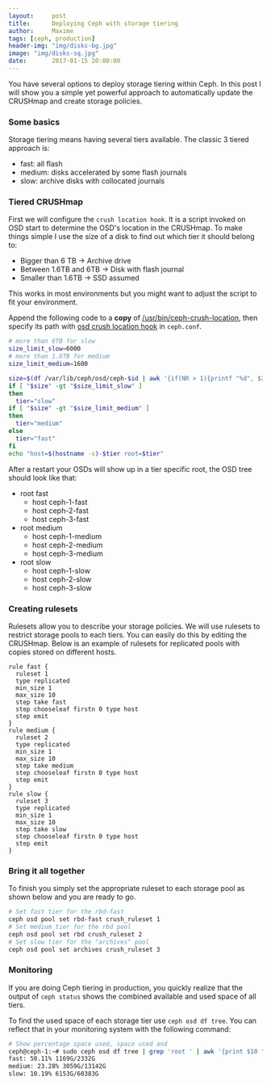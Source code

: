 ```yaml
---
layout:     post
title:      Deploying Ceph with storage tiering
author:     Maxime
tags: [ceph, production]
header-img: "img/disks-bg.jpg"
image: "img/disks-sq.jpg"
date:       2017-01-15 20:00:00
---
```


<!-- A simple and powerful approach to-->
You have several options to deploy storage tiering within Ceph. In this post I will show you a simple yet powerful approach to automatically update the CRUSHmap and create storage policies.

### Some basics

Storage tiering means having several tiers available. The classic 3 tiered approach is:

* fast: all flash
* medium: disks accelerated by some flash journals
* slow: archive disks with collocated journals

### Tiered CRUSHmap

First we will configure the `crush location hook`. It is a script invoked on OSD start to determine the OSD's location in the CRUSHmap.
To make things simple I use the size of a disk to find out which tier it should belong to:

* Bigger than 6 TB &rarr; Archive drive
* Between 1.6TB and 6TB &rarr; Disk with flash journal
* Smaller than 1.6TB &rarr; SSD assumed

This works in most environments but you might want to adjust the script to fit your environment.

Append the following code to a **copy** of [/usr/bin/ceph-crush-location](https://github.com/ceph/ceph/blob/master/src/ceph-crush-location.in), then specify its path with [osd crush location hook](http://docs.ceph.com/docs/master/rados/operations/crush-map/#custom-location-hooks) in `ceph.conf`.

```bash
# more than 6TB for slow
size_limit_slow=6000
# more than 1.6TB for medium
size_limit_medium=1600

size=$(df /var/lib/ceph/osd/ceph-$id | awk '{if(NR > 1){printf "%d", $2/1024/1024}}')
if [ "$size" -gt "$size_limit_slow" ]
then
  tier="slow"
if [ "$size" -gt "$size_limit_medium" ]
then
  tier="medium"
else
  tier="fast"
fi
echo "host=$(hostname -s)-$tier root=$tier"
```
After a restart your OSDs will show up in a tier specific root, the OSD tree should look like that:

* root fast
  * host ceph-1-fast
  * host ceph-2-fast
  * host ceph-3-fast
* root medium
  * host ceph-1-medium
  * host ceph-2-medium
  * host ceph-3-medium
* root slow
  * host ceph-1-slow
  * host ceph-2-slow
  * host ceph-3-slow

### Creating rulesets

Rulesets allow you to describe your storage policies. We will use rulesets to restrict storage pools to each tiers. You can easily do this by editing the CRUSHmap. Below is an example of rulesets for replicated pools with copies stored on different hosts.

```
rule fast {
  ruleset 1
  type replicated
  min_size 1
  max_size 10
  step take fast
  step chooseleaf firstn 0 type host
  step emit
}
rule medium {
  ruleset 2
  type replicated
  min_size 1
  max_size 10
  step take medium
  step chooseleaf firstn 0 type host
  step emit
}
rule slow {
  ruleset 3
  type replicated
  min_size 1
  max_size 10
  step take slow
  step chooseleaf firstn 0 type host
  step emit
}
```

### Bring it all together

To finish you simply set the appropriate ruleset to each storage pool as shown below and you are ready to go.

```bash
# Set fast tier for the rbd-fast
ceph osd pool set rbd-fast crush_ruleset 1
# Set medium tier for the rbd pool
ceph osd pool set rbd crush_ruleset 2
# Set slow tier for the "archives" pool
ceph osd pool set archives crush_ruleset 3
```

### Monitoring
If you are doing Ceph tiering in production, you quickly realize that the output of `ceph status` shows the combined available and used space of all tiers.

To find the used space of each storage tier use `ceph osd df tree`. You can reflect that in your monitoring system with the following command:

```bash
# Show percentage space used, space used and
ceph@ceph-1:~# sudo ceph osd df tree | grep 'root ' | awk '{print $10 ":", $7 "%" " " $5 "/" $4}'
fast: 50.11% 1169G/2332G
medium: 23.28% 3059G/13142G
slow: 10.19% 6153G/60383G
```
